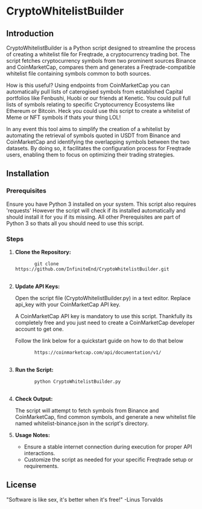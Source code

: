 <!DOCTYPE html>
<html lang="en">
<head>
  <meta charset="UTF-8">
</head>
<body>

  <h1>CryptoWhitelistBuilder</h1>

  <h2>Introduction</h2>
  <p>CryptoWhitelistBuilder is a Python script designed to streamline the process of creating a whitelist file for Freqtrade, a cryptocurrency trading bot. The script fetches cryptocurrency symbols from two prominent sources Binance and CoinMarketCap, compares them and generates a Freqtrade-compatible whitelist file containing symbols common to both sources.</p>
  <p>How is this useful? Using endpoints from CoinMarketCap you can automatically pull lists of caterogised symbols from established Capital portfolios like Fenbushi, Huobi or our friends at Kenetic. You could pull full lists of symbols relating to specific Cryptocurrency Ecosystems like Ethereum or Bitcoin. Heck you could use this script to create a whitelist of Meme or NFT symbols if thats your thing LOL!<p>
  <p>In any event this tool aims to simplify the creation of a whitelist by automating the retrieval of symbols quoted in USDT from Binance and CoinMarketCap and identifying the overlapping symbols between the two datasets. By doing so, it facilitates the configuration process for Freqtrade users, enabling them to focus on optimizing their trading strategies.</p>

  <h2>Installation</h2>
  <h3>Prerequisites</h3>
  <p>Ensure you have Python 3 installed on your system. This script also requires 'requests' However the script will check if its installed automatically and should install it for you if its missing. All other Prerequisites are part of Python 3 so thats all you should need to use this script.</p>

  <h3>Steps</h3>
  <ol>
    <li><strong>Clone the Repository:</strong></li>
    <pre>
      <code>git clone https://github.com/InfiniteEnd/CryptoWhitelistBuilder.git</code>
    </pre>
    <li><strong>Update API Keys:</strong></li>
    <p>Open the script file (CryptoWhitelistBuilder.py) in a text editor. Replace api_key with your CoinMarketCap API key.</p>
    <p>A CoinMarketCap API key is mandatory to use this script. Thankfully its completely free and you just need to create a CoinMarketCap developer account to get one.</p>
    <p>Follow the link below for a quickstart guide on how to do that below</p>
    <pre>
      <code>https://coinmarketcap.com/api/documentation/v1/</code>
    </pre>
    <li><strong>Run the Script:</strong></li>
    <pre>
      <code>python CryptoWhitelistBuilder.py</code>
    </pre>
    <li><strong>Check Output:</strong></li>
    <p>The script will attempt to fetch symbols from Binance and CoinMarketCap, find common symbols, and generate a new whitelist file named whitelist-binance.json in the script's directory.</p>
    <li><strong>Usage Notes:</strong></li>
    <ul>
      <li>Ensure a stable internet connection during execution for proper API interactions.</li>
      <li>Customize the script as needed for your specific Freqtrade setup or requirements.</li>
    </ul>
  </ol>

  <h2>License</h2>
  <p>"Software is like sex, it's better when it's free!" -Linus Torvalds</p>

</body>
</html>

